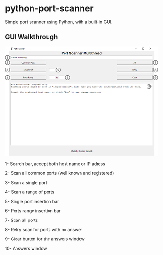 # python-port-scanner

Simple port scanner using Python, with a built-in GUI.

## GUI Walkthrough

![Main Window](docs/mainwindow.png)

1- Search bar, accept both host name or IP adress

2- Scan all common ports (well known and registered)

3- Scan a single port

4- Scan a range of ports

5- Single port insertion bar

6- Ports range insertion bar

7- Scan all ports

8- Retry scan for ports with no answer

9- Clear button for the answers window

10- Answers window
